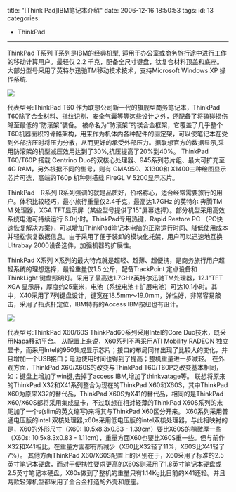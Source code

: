 title: "[Think Pad]IBM笔记本介绍"
date: 2006-12-16 18:50:53
tags:
id: 13
categories:
  - ThinkPad
---

ThinkPad T系列
T系列是IBM的经典机型, 适用于办公室或商务旅行途中进行工作的移动计算用户。最轻仅 2.2 千克，配备全尺寸键盘，钛复合材料顶盖和底座。大部分型号采用了英特尔迅驰TM移动技术技术，支持Microsoft Windows XP 操作系统.

![](/images/)

代表型号:ThinkPad T60
作为联想公司新一代的旗舰型商务笔记本，ThinkPad T60除了合金材料、指纹识别、安全气囊等等这些设计之外，还配备了将磕碰损伤降至最低的“防滚架”装备。
   被命名为“防滚架”的镁合金框架，它覆盖了几乎整个T60机器面积的骨骼架构，用来作为机体内各种配件的固定架，可以使笔记本在受到外部挤压时将压力分散，从而更好的承受外部压力。据联想官方的数据显示,采用防滚架的机型减压效用达到了30%,抗压提高了20%到40%。
   ThinkPad T60/T60P 搭载 Centrino Duo的双核心处理器、945系列芯片组、最大可扩充至 4G RAM，另外根据不同的型号，则有 GMA950、X1300和 X1400三种绘图显示芯片可选，高端的T60p 机种则搭载 FireGL V 5200显示芯片。

ThinkPad　R系列
R系列强调的就是品质好，价格称心，适合经常需要旅行的用户。体积比较轻巧，最小旅行重量仅2.4千克，最高达1.7GHz 的英特尔 奔腾TM M 处理器，XGA TFT显示屏（某些型号提供了15"屏幕选择）。部分机型采用高效系统电池可持续运行 6.0小时。ThinkPad专用热键，Rapid Restore PC （PC快速恢复解决方案），可以增加ThinkPad笔记本电脑的正常运行时间、降低使用成本并轻松恢复数据信息。由于采用了便于装卸的模块化托架，用户可以迅速地互换Ultrabay 2000设备选件，加强机器的扩展性。

ThinkPad X系列
X系列的最大特点就是超轻、超薄、超便携，是商务旅行用户超轻系统的理想选择，最轻重量仅1.5 公斤，配备TrackPoint 定点设备和 ThinkLight 键盘照明灯。采用了最高达1.7GHz英特尔迅驰TM处理器，12.1"TFT XGA 显示屏，厚度约25毫米，电池（系统电池＋扩展电池）可达10.1小时。其中，X40采用了7列键盘设计，键宽在18.5mm～19.0mm，弹性好，非常容易敲击，采用了指点杆定位，IBM特有的Access IBM按纽也有设计。

![](/images/)

代表型号:ThinkPad X60/60S
ThinkPad60系列采用Intel的Core Duo技术，既采用Napa移动平台。
从配置上来说，X60系列不再采用ATI Mobility RADEON 独立显卡，而采用Intel的950集成显示芯片；接口的布局同样出现了比较大的变化，并且增加一个USB接口；电池使用时间也得到了提高；整机重量进一步减轻。
在外观方面，ThinkPad X60/X60S的改变与ThinkPad T60/T60P之改变基本相同，如：键盘上增加了win键,去掉了access IBM,增加了thinkvatage等。
联想将原来的ThinkPad X32和X41系列整合为现在的ThinkPad X60和X60S，其中ThinkPad X60为原来X32的替代品，ThinkPad X60S为X41的替代品，相同的是ThinkPad X60/X60S都将采用集成显卡，不过联想在相对轻薄的ThinkPad X60S系列的末尾加了一个s(slim的英文缩写)来将其与ThinkPad X60区分开来。
    X60系列采用普通电压版的intel 双核处理器,x60s采用低电压版的intel双核处理器，与此相映衬的是，X60的外形尺寸（X60: 10.5x8.3x0.83 - 1.39cm）要比X60S的稍微厚一些（X60s: 10.5x8.3x0.83 - 1.11cm），重量方面X60也要比X60S重一些。但与前作X32和X41相比，在重量方面都有所减少（X60比X32轻了11%，X60S比X41轻了7%）。
    其他方面ThinkPad X60/X60S配置上的区别在于，X60采用了标准的2.5英寸笔记本硬盘，而对于便携性要求更高的X60S则采用了1.8英寸笔记本硬盘或2.5英寸笔记本硬盘。X60s做到了整机的重量只有1.14Kg比目前的X41还轻。并且两款轻薄机型都采用了全合金打造的外壳和底座。